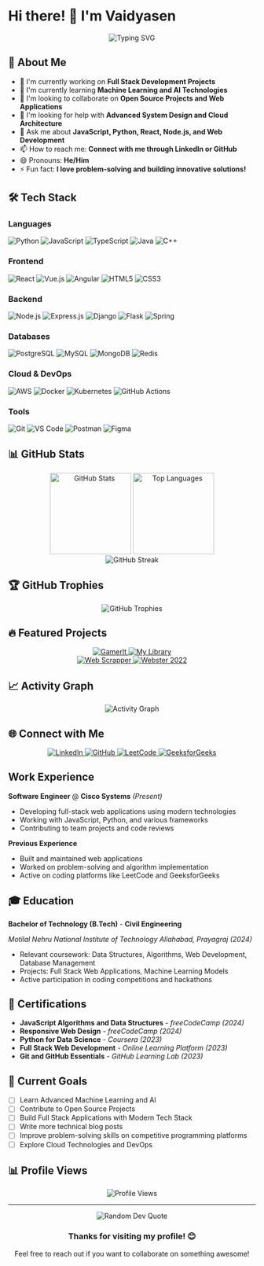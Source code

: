 # Hi there! 👋 I'm Vaidyasen

<div align="center">
  <img src="https://readme-typing-svg.herokuapp.com?font=Fira+Code&pause=1000&color=36BCF7&center=true&vCenter=true&width=435&lines=Software+Developer;Full+Stack+Engineer;Open+Source+Contributor;Lifelong+Learner" alt="Typing SVG" />
</div>

## 🚀 About Me

- 🔭 I'm currently working on **Full Stack Development Projects**
- 🌱 I'm currently learning **Machine Learning and AI Technologies**
- 👯 I'm looking to collaborate on **Open Source Projects and Web Applications**
- 🤔 I'm looking for help with **Advanced System Design and Cloud Architecture**
- 💬 Ask me about **JavaScript, Python, React, Node.js, and Web Development**
- 📫 How to reach me: **Connect with me through LinkedIn or GitHub**
- 😄 Pronouns: **He/Him**
- ⚡ Fun fact: **I love problem-solving and building innovative solutions!**

## 🛠️ Tech Stack

### Languages

![Python](https://img.shields.io/badge/Python-3776AB?style=for-the-badge&logo=python&logoColor=white)
![JavaScript](https://img.shields.io/badge/JavaScript-F7DF1E?style=for-the-badge&logo=javascript&logoColor=black)
![TypeScript](https://img.shields.io/badge/TypeScript-007ACC?style=for-the-badge&logo=typescript&logoColor=white)
![Java](https://img.shields.io/badge/Java-ED8B00?style=for-the-badge&logo=java&logoColor=white)
![C++](https://img.shields.io/badge/C++-00599C?style=for-the-badge&logo=c%2B%2B&logoColor=white)

### Frontend

![React](https://img.shields.io/badge/React-20232A?style=for-the-badge&logo=react&logoColor=61DAFB)
![Vue.js](https://img.shields.io/badge/Vue.js-35495E?style=for-the-badge&logo=vue.js&logoColor=4FC08D)
![Angular](https://img.shields.io/badge/Angular-DD0031?style=for-the-badge&logo=angular&logoColor=white)
![HTML5](https://img.shields.io/badge/HTML5-E34F26?style=for-the-badge&logo=html5&logoColor=white)
![CSS3](https://img.shields.io/badge/CSS3-1572B6?style=for-the-badge&logo=css3&logoColor=white)

### Backend

![Node.js](https://img.shields.io/badge/Node.js-43853D?style=for-the-badge&logo=node.js&logoColor=white)
![Express.js](https://img.shields.io/badge/Express.js-404D59?style=for-the-badge)
![Django](https://img.shields.io/badge/Django-092E20?style=for-the-badge&logo=django&logoColor=white)
![Flask](https://img.shields.io/badge/Flask-000000?style=for-the-badge&logo=flask&logoColor=white)
![Spring](https://img.shields.io/badge/Spring-6DB33F?style=for-the-badge&logo=spring&logoColor=white)

### Databases

![PostgreSQL](https://img.shields.io/badge/PostgreSQL-316192?style=for-the-badge&logo=postgresql&logoColor=white)
![MySQL](https://img.shields.io/badge/MySQL-00000F?style=for-the-badge&logo=mysql&logoColor=white)
![MongoDB](https://img.shields.io/badge/MongoDB-4EA94B?style=for-the-badge&logo=mongodb&logoColor=white)
![Redis](https://img.shields.io/badge/Redis-DC382D?style=for-the-badge&logo=redis&logoColor=white)

### Cloud & DevOps

![AWS](https://img.shields.io/badge/AWS-232F3E?style=for-the-badge&logo=amazon-aws&logoColor=white)
![Docker](https://img.shields.io/badge/Docker-2496ED?style=for-the-badge&logo=docker&logoColor=white)
![Kubernetes](https://img.shields.io/badge/Kubernetes-326ce5?style=for-the-badge&logo=kubernetes&logoColor=white)
![GitHub Actions](https://img.shields.io/badge/GitHub_Actions-2088FF?style=for-the-badge&logo=github-actions&logoColor=white)

### Tools

![Git](https://img.shields.io/badge/Git-F05032?style=for-the-badge&logo=git&logoColor=white)
![VS Code](https://img.shields.io/badge/VS_Code-007ACC?style=for-the-badge&logo=visual-studio-code&logoColor=white)
![Postman](https://img.shields.io/badge/Postman-FF6C37?style=for-the-badge&logo=postman&logoColor=white)
![Figma](https://img.shields.io/badge/Figma-F24E1E?style=for-the-badge&logo=figma&logoColor=white)

## 📊 GitHub Stats

<div align="center">
  <img src="https://github-readme-stats.vercel.app/api?username=vaidyasen&show_icons=true&theme=radical&hide_border=true&count_private=true" alt="GitHub Stats" height="165">
  <img src="https://github-readme-stats.vercel.app/api/top-langs/?username=vaidyasen&layout=compact&theme=radical&hide_border=true" alt="Top Languages" height="165">
</div>

<div align="center">
  <img src="https://github-readme-streak-stats.herokuapp.com/?user=vaidyasen&theme=radical&hide_border=true" alt="GitHub Streak" />
</div>

## 🏆 GitHub Trophies

<div align="center">
  <img src="https://github-profile-trophy.vercel.app/?username=vaidyasen&theme=radical&no-frame=true&no-bg=false&margin-w=4" alt="GitHub Trophies">
</div>

## 🔥 Featured Projects

<div align="center">
  <a href="https://github.com/vaidyasen/GamerIt">
    <img src="https://github-readme-stats.vercel.app/api/pin/?username=vaidyasen&repo=GamerIt&theme=radical&hide_border=true" alt="GamerIt" />
  </a>
  <a href="https://github.com/vaidyasen/my-library">
    <img src="https://github-readme-stats.vercel.app/api/pin/?username=vaidyasen&repo=my-library&theme=radical&hide_border=true" alt="My Library" />
  </a>
</div>

<div align="center">
  <a href="https://github.com/vaidyasen/web-scrapper">
    <img src="https://github-readme-stats.vercel.app/api/pin/?username=vaidyasen&repo=web-scrapper&theme=radical&hide_border=true" alt="Web Scrapper" />
  </a>
  <a href="https://github.com/Kitashi14/Webster-2022">
    <img src="https://github-readme-stats.vercel.app/api/pin/?username=Kitashi14&repo=Webster-2022&theme=radical&hide_border=true" alt="Webster 2022" />
  </a>
</div>

## 📈 Activity Graph

<div align="center">
  <img src="https://github-readme-activity-graph.vercel.app/graph?username=vaidyasen&theme=react-dark&hide_border=true&area=true" alt="Activity Graph">
</div>

## 🌐 Connect with Me

<div align="center">
  <a href="https://linkedin.com/in/vaidyasen" target="_blank">
    <img src="https://img.shields.io/badge/LinkedIn-0077B5?style=for-the-badge&logo=linkedin&logoColor=white" alt="LinkedIn" />
  </a>
  <a href="https://github.com/vaidyasen" target="_blank">
    <img src="https://img.shields.io/badge/GitHub-100000?style=for-the-badge&logo=github&logoColor=white" alt="GitHub" />
  </a>
  <a href="https://leetcode.com/u/vaidyasen/" target="_blank">
    <img src="https://img.shields.io/badge/LeetCode-FFA116?style=for-the-badge&logo=leetcode&logoColor=black" alt="LeetCode" />
  </a>
  <a href="https://www.geeksforgeeks.org/user/ritikvaidyasen/" target="_blank">
    <img src="https://img.shields.io/badge/GeeksforGeeks-0F9D58?style=for-the-badge&logo=geeksforgeeks&logoColor=white" alt="GeeksforGeeks" />
  </a>
</div>

## Work Experience

**Software Engineer** @ **Cisco Systems** _(Present)_

- Developing full-stack web applications using modern technologies
- Working with JavaScript, Python, and various frameworks
- Contributing to team projects and code reviews

**Previous Experience**

- Built and maintained web applications
- Worked on problem-solving and algorithm implementation
- Active on coding platforms like LeetCode and GeeksforGeeks

## 🎓 Education

**Bachelor of Technology (B.Tech)** - **Civil Engineering**

_Motilal Nehru National Institute of Technology Allahabad, Prayagraj_ _(2024)_

- Relevant coursework: Data Structures, Algorithms, Web Development, Database Management
- Projects: Full Stack Web Applications, Machine Learning Models
- Active participation in coding competitions and hackathons

## 🏅 Certifications

- **JavaScript Algorithms and Data Structures** - _freeCodeCamp_ _(2024)_
- **Responsive Web Design** - _freeCodeCamp_ _(2024)_
- **Python for Data Science** - _Coursera_ _(2023)_
- **Full Stack Web Development** - _Online Learning Platform_ _(2023)_
- **Git and GitHub Essentials** - _GitHub Learning Lab_ _(2023)_

## 🎯 Current Goals

- [ ] Learn Advanced Machine Learning and AI
- [ ] Contribute to Open Source Projects
- [ ] Build Full Stack Applications with Modern Tech Stack
- [ ] Write more technical blog posts
- [ ] Improve problem-solving skills on competitive programming platforms
- [ ] Explore Cloud Technologies and DevOps

## 📊 Profile Views

<div align="center">
  <img src="https://komarev.com/ghpvc/?username=vaidyasen&color=blueviolet&style=flat-square&label=Profile+Views" alt="Profile Views" />
</div>

---

<div align="center">
  <img src="https://quotes-github-readme.vercel.app/api?type=horizontal&theme=radical" alt="Random Dev Quote" />
</div>

<div align="center">
  <h3>Thanks for visiting my profile! 😊</h3>
  <p>Feel free to reach out if you want to collaborate on something awesome!</p>
</div>
